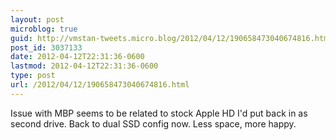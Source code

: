 ```yaml
---
layout: post
microblog: true
guid: http://vmstan-tweets.micro.blog/2012/04/12/190658473040674816.html
post_id: 3037133
date: 2012-04-12T22:31:36-0600
lastmod: 2012-04-12T22:31:36-0600
type: post
url: /2012/04/12/190658473040674816.html
---
```

Issue with MBP seems to be related to stock Apple HD I'd put back in as second drive. Back to dual SSD config now. Less space, more happy.
